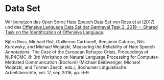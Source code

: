 # Data Set

Wir benutzen das Open Sorce [Hate Speech Data Set](https://github.com/ankekat1000/IWG_hatespeech_public) von [Ross et al (2017)](https://arxiv.org/abs/1701.08118) und das [Offensive Language Data Set der Germeval Task 2, 2019 — Shared Task on the Identification of Offensive Language](https://projects.fzai.h-da.de/iggsa/).

Björn Ross, Michael Rist, Guillermo Carbonell, Benjamin Cabrera, Nils Kurowsky, and Michael Wojatzki, Measuring the Reliability of Hate Speech Annotations: The Case of the European Refugee Crisis, Proceedings of NLP4CMC III: 3rd Workshop on Natural Language Processing for Computer-Mediated Communication (Bochum) (Michael Beißwenger, Michael Wojatzki, and Torsten Zesch, eds.), Bochumer Linguistische Arbeitsberichte, vol. 17, sep 2016, pp. 6-9.
